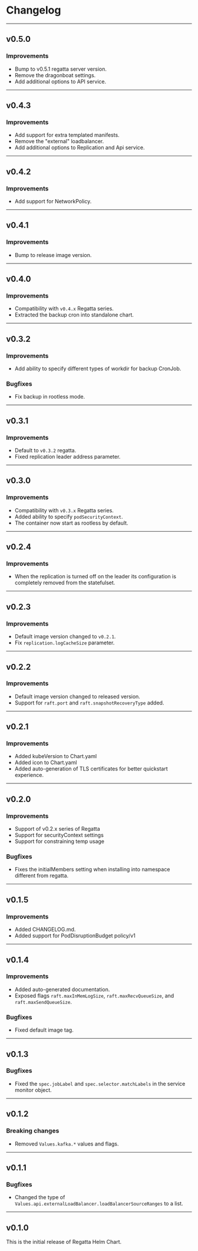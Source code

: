 # Changelog
---
## v0.5.0

### Improvements
* Bump to v0.5.1 regatta server version.
* Remove the dragonboat settings.
* Add additional options to API service.

---
## v0.4.3

### Improvements
* Add support for extra templated manifests.
* Remove the "external" loadbalancer.
* Add additional options to Replication and Api service.

---
## v0.4.2

### Improvements
* Add support for NetworkPolicy.

---
## v0.4.1

### Improvements
* Bump to release image version.

---
## v0.4.0

### Improvements
* Compatibility with `v0.4.x` Regatta series.
* Extracted the backup cron into standalone chart.

---
## v0.3.2

### Improvements
* Add ability to specify different types of workdir for backup CronJob.

### Bugfixes
* Fix backup in rootless mode.

---
## v0.3.1

### Improvements
* Default to `v0.3.2` regatta.
* Fixed replication leader address parameter.

---
## v0.3.0

### Improvements
* Compatibility with `v0.3.x` Regatta series.
* Added ability to specify `podSecurityContext`.
* The container now start as rootless by default.

---
## v0.2.4

### Improvements
* When the replication is turned off on the leader its configuration is completely removed from the statefulset.

---
## v0.2.3

### Improvements
* Default image version changed to `v0.2.1`.
* Fix `replication.logCacheSize` parameter.

---
## v0.2.2

### Improvements
* Default image version changed to released version.
* Support for `raft.port` and `raft.snapshotRecoveryType` added.

---
## v0.2.1

### Improvements
* Added kubeVersion to Chart.yaml
* Added icon to Chart.yaml
* Added auto-generation of TLS certificates for better quickstart experience.

---
## v0.2.0

### Improvements
* Support of v0.2.x series of Regatta
* Support for securityContext settings
* Support for constraining temp usage

### Bugfixes
* Fixes the initialMembers setting when installing into namespace different from regatta.

---
## v0.1.5

### Improvements
* Added CHANGELOG.md.
* Added support for PodDisruptionBudget policy/v1

---
## v0.1.4

### Improvements
* Added auto-generated documentation.
* Exposed flags `raft.maxInMemLogSize`, `raft.maxRecvQueueSize`, and `raft.maxSendQueueSize`.

### Bugfixes
* Fixed default image tag.

---
## v0.1.3

### Bugfixes
* Fixed the `spec.jobLabel` and `spec.selector.matchLabels` in the service monitor object.

---
## v0.1.2

### Breaking changes
* Removed `Values.kafka.*` values and flags.

---
## v0.1.1

### Bugfixes
* Changed the type of `Values.api.externalLoadBalancer.loadBalancerSourceRanges` to a list.

---
## v0.1.0

This is the initial release of Regatta Helm Chart.
